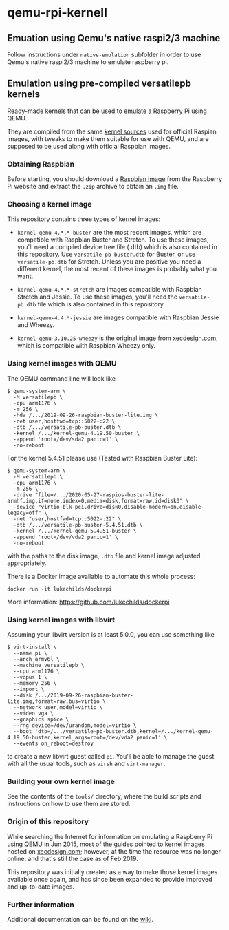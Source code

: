 # qemu-rpi-kernell

## Emuation using Qemu's native raspi2/3 machine

Follow instructions under `native-emulation` subfolder in order to use Qemu's
native raspi2/3 machine to emulate raspberry pi. 

## Emulation using pre-compiled versatilepb kernels

Ready-made kernels that can be used to emulate a Raspberry Pi using QEMU.

They are compiled from the same [kernel sources] used for official Raspian
images, with tweaks to make them suitable for use with QEMU, and are supposed
to be used along with official Raspbian images.

### Obtaining Raspbian

Before starting, you should download a [Raspbian image] from the Raspberry Pi
website and extract the `.zip` archive to obtain an `.img` file.

### Choosing a kernel image

This repository contains three types of kernel images:

* `kernel-qemu-4.*.*-buster` are the most recent images, which are compatible
  with Raspbian Buster and Stretch. To use these images, you'll need a compiled
  device tree file (.dtb) which is also contained in this repository.  Use
  `versatile-pb-buster.dtb` for Buster, or use `versatile-pb.dtb` for Stretch.
  Unless you are positive you need a different kernel, the most recent of
  these images is probably what you want.

* `kernel-qemu-4.*.*-stretch` are images compatible with Raspbian Stretch and
  Jessie. To use these images, you'll need the `versatile-pb.dtb` file which
  is also contained in this repository.

* `kernel-qemu-4.4.*-jessie` are images compatible with Raspbian Jessie and
  Wheezy.

* `kernel-qemu-3.10.25-wheezy` is the original image from [xecdesign.com],
  which is compatible with Raspbian Wheezy only.

### Using kernel images with QEMU

The QEMU command line will look like

    $ qemu-system-arm \
      -M versatilepb \
      -cpu arm1176 \
      -m 256 \
      -hda /.../2019-09-26-raspbian-buster-lite.img \
      -net user,hostfwd=tcp::5022-:22 \
      -dtb /.../versatile-pb-buster.dtb \
      -kernel /.../kernel-qemu-4.19.50-buster \
      -append 'root=/dev/sda2 panic=1' \
      -no-reboot

For the kernel 5.4.51 please use (Tested with Raspbian Buster Lite):

    $ qemu-system-arm \
      -M versatilepb \
      -cpu arm1176 \
      -m 256 \
      -drive "file=/.../2020-05-27-raspios-buster-lite-armhf.img,if=none,index=0,media=disk,format=raw,id=disk0" \
      -device "virtio-blk-pci,drive=disk0,disable-modern=on,disable-legacy=off" \
      -net "user,hostfwd=tcp::5022-:22" \
      -dtb /.../versatile-pb-buster-5.4.51.dtb \
      -kernel /.../kernel-qemu-5.4.51-buster \
      -append 'root=/dev/vda2 panic=1' \
      -no-reboot

with the paths to the disk image, `.dtb` file and kernel image adjusted
appropriately.

There is a Docker image available to automate this whole process:

```
docker run -it lukechilds/dockerpi
```

More information: https://github.com/lukechilds/dockerpi

### Using kernel images with libvirt

Assuming your libvirt version is at least 5.0.0, you can use something like

    $ virt-install \
      --name pi \
      --arch armv6l \
      --machine versatilepb \
      --cpu arm1176 \
      --vcpus 1 \
      --memory 256 \
      --import \
      --disk /.../2019-09-26-raspbian-buster-lite.img,format=raw,bus=virtio \
      --network user,model=virtio \
      --video vga \
      --graphics spice \
      --rng device=/dev/urandom,model=virtio \
      --boot 'dtb=/.../versatile-pb-buster.dtb,kernel=/.../kernel-qemu-4.19.50-buster,kernel_args=root=/dev/vda2 panic=1' \
      --events on_reboot=destroy

to create a new libvirt guest called `pi`. You'll be able to manage the guest
with all the usual tools, such as `virsh` and `virt-manager`.

### Building your own kernel image

See the contents of the `tools/` directory, where the build scripts and
instructions on how to use them are stored.

### Origin of this repository

While searching the Internet for information on emulating a Raspberry Pi using
QEMU in Jun 2015, most of the guides pointed to kernel images hosted on
[xecdesign.com]; however, at the time the resource was no longer online, and
that's still the case as of Feb 2019.

This repository was initially created as a way to make those kernel images
available once again, and has since been expanded to provide improved and
up-to-date images.

### Further information

Additional documentation can be found on the [wiki].

[Raspbian image]: https://www.raspberrypi.org/downloads/raspbian/
[kernel sources]: https://github.com/raspberrypi/linux/
[xecdesign.com]: https://xecdesign.com/downloads/linux-qemu/kernel-qemu
[wiki]: https://github.com/dhruvvyas90/qemu-rpi-kernel/wiki

